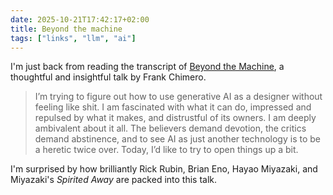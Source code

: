 ```yaml
---
date: 2025-10-21T17:42:17+02:00
title: Beyond the machine
tags: ["links", "llm", "ai"]
---
```



I'm just back from reading the transcript of [Beyond the Machine](https://frankchimero.com/blog/2025/beyond-the-machine/), a thoughtful and insightful talk by Frank Chimero.

> I’m trying to figure out how to use generative AI as a designer without feeling like shit. I am fascinated with what it can do, impressed and repulsed by what it makes, and distrustful of its owners. I am deeply ambivalent about it all. The believers demand devotion, the critics demand abstinence, and to see AI as just another technology is to be a heretic twice over.
> Today, I’d like to try to open things up a bit. 

I'm surprised by how brilliantly Rick Rubin, Brian Eno, Hayao Miyazaki, and Miyazaki's _Spirited Away_ are packed into this talk.



